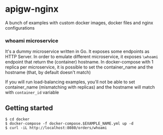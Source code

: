 # apigw-nginx

A bunch of examples with custom docker images, docker files and nginx configurations

### whoami microservice

It's a dummy microservice written in Go. It exposes some endpoints as HTTP Server. In order to emulate different microservice, it 
exposes `\whoami` endpoint that return the (container) hostname. In docker-compose with 1 replica per microservice, it is possible to set the container_name and the hostname (that, by default doesn't match)

If you will run load-balancing examples, you'll not be able to set container_name (mismatching with replicas) and the hostname will match with `container_id` variable


## Getting started

```
$ cd docker
$ docker-compose -f docker-compose.$EXAMPLE_NAME.yml up -d
$ curl -iL http://localhost:8080/orders/whoami
```
